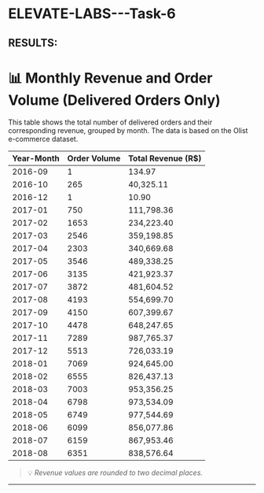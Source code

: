 # ELEVATE-LABS---Task-6

## RESULTS:
# 📊 Monthly Revenue and Order Volume (Delivered Orders Only)

This table shows the total number of delivered orders and their corresponding revenue, grouped by month. The data is based on the Olist e-commerce dataset.

| Year-Month | Order Volume | Total Revenue (R$) |
|------------|--------------|---------------------|
| 2016-09    | 1            | 134.97              |
| 2016-10    | 265          | 40,325.11           |
| 2016-12    | 1            | 10.90               |
| 2017-01    | 750          | 111,798.36          |
| 2017-02    | 1653         | 234,223.40          |
| 2017-03    | 2546         | 359,198.85          |
| 2017-04    | 2303         | 340,669.68          |
| 2017-05    | 3546         | 489,338.25          |
| 2017-06    | 3135         | 421,923.37          |
| 2017-07    | 3872         | 481,604.52          |
| 2017-08    | 4193         | 554,699.70          |
| 2017-09    | 4150         | 607,399.67          |
| 2017-10    | 4478         | 648,247.65          |
| 2017-11    | 7289         | 987,765.37          |
| 2017-12    | 5513         | 726,033.19          |
| 2018-01    | 7069         | 924,645.00          |
| 2018-02    | 6555         | 826,437.13          |
| 2018-03    | 7003         | 953,356.25          |
| 2018-04    | 6798         | 973,534.09          |
| 2018-05    | 6749         | 977,544.69          |
| 2018-06    | 6099         | 856,077.86          |
| 2018-07    | 6159         | 867,953.46          |
| 2018-08    | 6351         | 838,576.64          |

> 💡 *Revenue values are rounded to two decimal places.*

---
